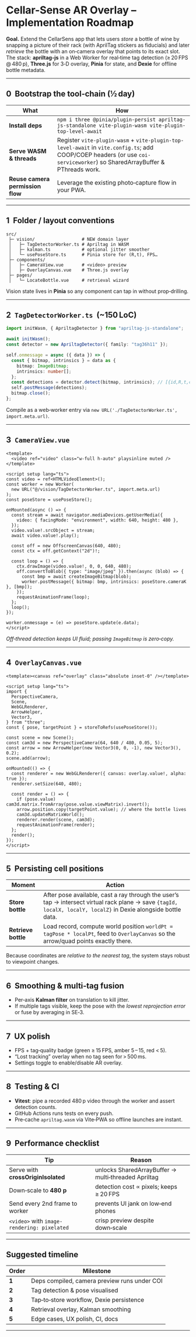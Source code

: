 # Cellar-Sense AR Overlay – Implementation Roadmap

**Goal.** Extend the CellarSens app that lets users _store_ a bottle of wine by snapping a picture of their rack (with AprilTag stickers as fiducials) and later _retrieve_ the bottle with an on‑camera overlay that points to its exact slot.
The stack: **apriltag-js** in a Web Worker for real‑time tag detection (≥ 20 FPS @ 480 p), **Three.js** for 3‑D overlay, **Pinia** for state, and **Dexie** for offline bottle metadata.

---

## 0  Bootstrap the tool‑chain (½ day)

| What                             | How                                                                                                                                                                       |
| -------------------------------- | ------------------------------------------------------------------------------------------------------------------------------------------------------------------------- |
| **Install deps**                 | `npm i three @pinia/plugin-persist apriltag-js-standalone vite-plugin-wasm vite-plugin-top-level-await`                                                                   |
| **Serve WASM & threads**         | Register `vite-plugin-wasm` + `vite-plugin-top-level-await` in `vite.config.ts`; add COOP/COEP headers (or use `coi-serviceworker`) so SharedArrayBuffer & PThreads work. |
| **Reuse camera permission flow** | Leverage the existing photo‑capture flow in your PWA.                                                                                                                     |

---

## 1  Folder / layout conventions

```
src/
 ├─ vision/                  # NEW domain layer
 │   ├─ TagDetectorWorker.ts # Apriltag in WASM
 │   ├─ kalman.ts            # optional jitter smoother
 │   └─ usePoseStore.ts      # Pinia store for (R,t), FPS…
 ├─ components/
 │   ├─ CameraView.vue       # <video> preview
 │   ├─ OverlayCanvas.vue    # Three.js overlay
 ├─ pages/
 │   └─ LocateBottle.vue     # retrieval wizard
```

Vision state lives in **Pinia** so any component can tap in without prop‑drilling.

---

## 2  `TagDetectorWorker.ts`  (\~150 LoC)

```ts
import initWasm, { ApriltagDetector } from "apriltag-js-standalone";

await initWasm();
const detector = new ApriltagDetector({ family: "tag36h11" });

self.onmessage = async ({ data }) => {
  const { bitmap, intrinsics } = data as {
    bitmap: ImageBitmap;
    intrinsics: number[];
  };
  const detections = detector.detect(bitmap, intrinsics); // [{id,R,t,corners,err}]
  self.postMessage(detections);
  bitmap.close();
};
```

Compile as a web‑worker entry via `new URL('./TagDetectorWorker.ts', import.meta.url)`.

---

## 3  `CameraView.vue`

```vue
<template>
  <video ref="video" class="w-full h-auto" playsinline muted />
</template>

<script setup lang="ts">
const video = ref<HTMLVideoElement>();
const worker = new Worker(
  new URL("@/vision/TagDetectorWorker.ts", import.meta.url)
);
const poseStore = usePoseStore();

onMounted(async () => {
  const stream = await navigator.mediaDevices.getUserMedia({
    video: { facingMode: "environment", width: 640, height: 480 },
  });
  video.value!.srcObject = stream;
  await video.value!.play();

  const off = new OffscreenCanvas(640, 480);
  const ctx = off.getContext("2d")!;

  const loop = () => {
    ctx.drawImage(video.value!, 0, 0, 640, 480);
    off.convertToBlob({ type: "image/jpeg" }).then(async (blob) => {
      const bmp = await createImageBitmap(blob);
      worker.postMessage({ bitmap: bmp, intrinsics: poseStore.cameraK }, [bmp]);
    });
    requestAnimationFrame(loop);
  };
  loop();
});

worker.onmessage = (e) => poseStore.update(e.data);
</script>
```

_Off‑thread detection keeps UI fluid; passing `ImageBitmap` is zero‑copy._

---

## 4  `OverlayCanvas.vue`

```vue
<template><canvas ref="overlay" class="absolute inset-0" /></template>

<script setup lang="ts">
import {
  PerspectiveCamera,
  Scene,
  WebGLRenderer,
  ArrowHelper,
  Vector3,
} from "three";
const { pose, targetPoint } = storeToRefs(usePoseStore());

const scene = new Scene();
const cam3d = new PerspectiveCamera(64, 640 / 480, 0.05, 5);
const arrow = new ArrowHelper(new Vector3(0, 0, -1), new Vector3(), 0.2);
scene.add(arrow);

onMounted(() => {
  const renderer = new WebGLRenderer({ canvas: overlay.value!, alpha: true });
  renderer.setSize(640, 480);

  const render = () => {
    if (pose.value) cam3d.matrix.fromArray(pose.value.viewMatrix).invert();
    arrow.position.copy(targetPoint.value); // where the bottle lives
    cam3d.updateMatrixWorld();
    renderer.render(scene, cam3d);
    requestAnimationFrame(render);
  };
  render();
});
</script>
```

---

## 5  Persisting cell positions

| Moment              | Action                                                                                                                                                          |
| ------------------- | --------------------------------------------------------------------------------------------------------------------------------------------------------------- |
| **Store bottle**    | After pose available, cast a ray through the user’s tap → intersect virtual rack plane → save `{tagId, localX, localY, localZ}` in Dexie alongside bottle data. |
| **Retrieve bottle** | Load record, compute world position `worldPt = tagPose * localPt`, feed to `OverlayCanvas` so the arrow/quad points exactly there.                              |

Because coordinates are _relative to the nearest tag_, the system stays robust to viewpoint changes.

---

## 6  Smoothing & multi‑tag fusion

- Per‑axis **Kalman filter** on translation to kill jitter.
- If multiple tags visible, keep the pose with the _lowest reprojection error_ or fuse by averaging in SE‑3.

---

## 7  UX polish

- FPS + tag‑quality badge (green ≥ 15 FPS, amber 5 – 15, red < 5).
- “Lost tracking” overlay when no tag seen for > 500 ms.
- Settings toggle to enable/disable AR overlay.

---

## 8  Testing & CI

- **Vitest**: pipe a recorded 480 p video through the worker and assert detection counts.
- GitHub Actions runs tests on every push.
- Pre‑cache `apriltag.wasm` via Vite‑PWA so offline launches are instant.

---

## 9  Performance checklist

| Tip                                         | Reason                                              |
| ------------------------------------------- | --------------------------------------------------- |
| Serve with **crossOriginIsolated**          | unlocks SharedArrayBuffer → multi‑threaded Apriltag |
| Down‑scale to **480 p**                     | detection cost ∝ pixels; keeps ≥ 20 FPS             |
| Send every 2nd frame to worker              | prevents UI jank on low‑end phones                  |
| `<video>` with `image-rendering: pixelated` | crisp preview despite down‑scale                    |

---

## Suggested timeline

| Order | Milestone                                    |
| ----- | -------------------------------------------- |
| **1** | Deps compiled, camera preview runs under COI |
| **2** | Tag detection & pose visualised              |
| **3** | Tap‑to‑store workflow, Dexie persistence     |
| **4** | Retrieval overlay, Kalman smoothing          |
| **5** | Edge cases, UX polish, CI, docs              |

---

